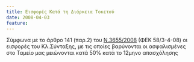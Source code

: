 ```yaml
---
title: Εισφορές Κατά τη Διάρκεια Τοκετού
date: 2008-04-03
feature: 
---
```

Σύμφωνα με το άρθρο 141 (παρ.2) του [Ν.3655/2008]({{site.baseurl}}/files/docs/events-2008-04-03-74.pdf) (ΦΕΚ 58/3-4-08) οι εισφορές του Κλ.Σύνταξης, με τις οποίες βαρύνονται οι ασφαλισμένες στο Ταμείο μας μειώνονται κατά 50% κατά το 12μηνο απασχόλησης
